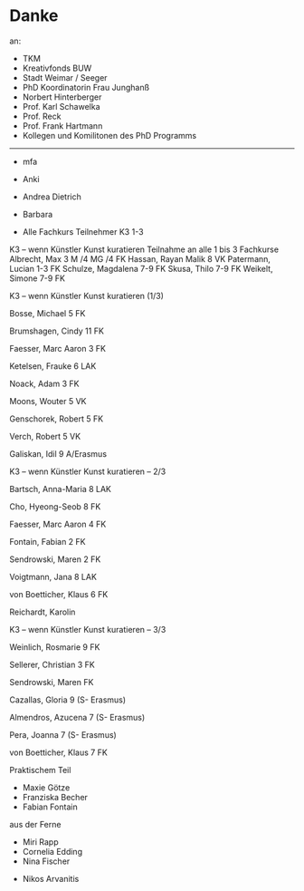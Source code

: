 # Danke

an:

* TKM
* Kreativfonds BUW
* Stadt Weimar / Seeger
* PhD Koordinatorin Frau Junghanß
* Norbert Hinterberger
* Prof. Karl Schawelka
* Prof. Reck
* Prof. Frank Hartmann
* Kollegen und Komilitonen des PhD Programms

---
* mfa

* Anki
* Andrea Dietrich
* Barbara

* Alle Fachkurs Teilnehmer K3 1-3

K3 – wenn Künstler Kunst kuratieren Teilnahme an alle 1 bis 3 Fachkurse
Albrecht, Max 3 M /4 MG /4 FK
Hassan, Rayan Malik 8 VK
Patermann, Lucian 1-3 FK
Schulze, Magdalena 7-9 FK
Skusa, Thilo 7-9 FK
Weikelt, Simone 7-9 FK




K3 – wenn Künstler Kunst kuratieren (1/3)

Bosse, Michael 5 FK

Brumshagen, Cindy 11 FK

Faesser, Marc Aaron 3 FK

Ketelsen, Frauke 6 LAK

Noack, Adam 3 FK

Moons, Wouter 5 VK

Genschorek, Robert  5 FK

Verch, Robert 5 VK

Galiskan, Idil 9 A/Erasmus



K3 – wenn Künstler Kunst kuratieren – 2/3

Bartsch, Anna-Maria 8 LAK

Cho, Hyeong-Seob 8 FK

Faesser, Marc Aaron 4 FK

Fontain, Fabian 2 FK

Sendrowski, Maren 2 FK

Voigtmann, Jana 8 LAK

von Boetticher, Klaus 6 FK

Reichardt, Karolin



K3 – wenn Künstler Kunst kuratieren – 3/3


Weinlich, Rosmarie 9 FK

Sellerer, Christian 3 FK

Sendrowski, Maren FK

Cazallas, Gloria 9 (S- Erasmus)

Almendros, Azucena 7 (S- Erasmus)

Pera, Joanna 7 (S- Erasmus)

von Boetticher, Klaus 7 FK


Praktischem Teil
* Maxie Götze
* Franziska Becher
* Fabian Fontain 

aus der Ferne
* Miri Rapp
* Cornelia Edding
* Nina Fischer
+ Nikos Arvanitis

